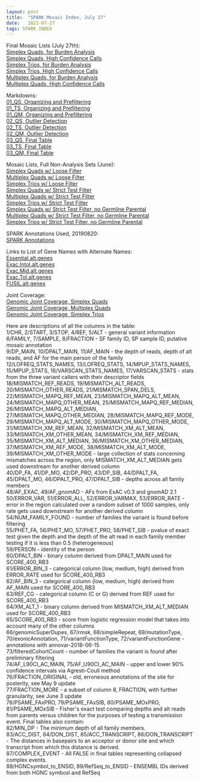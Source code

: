 ```yaml
---
layout: post
title:  "SPARK Mosaic Index, July 27"
date:   2021-07-27
tags: SPARK INDEX
---
```


Final Mosaic Lists (July 27th):
<br>[Simplex Quads, for Burden Analysis](https://www.dropbox.com/s/2v0su9gdz25yv5w/quadsimplex.burden.txt?dl=0)
<br>[Simplex Quads, High Confidence Calls](https://www.dropbox.com/s/dphpofhrh7xa84z/quadsimplex.highconfidence.txt?dl=0)
<br>[Simplex Trios, for Burden Analysis](https://www.dropbox.com/s/8rlzsphugatls37/triosimplex.burden.txt?dl=0)
<br>[Simplex Trios, High Confidence Calls](https://www.dropbox.com/s/lrdb5trc75ohgx8/triosimplex.highconfidence.txt?dl=0)
<br>[Multiplex Quads, for Burden Analysis](https://www.dropbox.com/s/luyljm77ci1hu1k/quadmultiplex.burden.txt?dl=0)
<br>[Multiplex Quads, High Confidence Calls](https://www.dropbox.com/s/cn3x5sfm30eq04a/quadmultiplex.highconfidence.txt?dl=0)

Markdowns:
<br>[01_QS, Organizing and Prefiltering](https://www.dropbox.com/s/o2qqos8qembl586/01_qs.organize_prefilter.html?dl=0)
<br>[01_TS, Organizing and Prefiltering](https://www.dropbox.com/s/og3913n31a8z27a/01_ts.organize_prefilter.html?dl=0)
<br>[01_QM, Organizing and Prefiltering](https://www.dropbox.com/s/jpmql5snxqr2uyv/01_qm.organize_prefilter.html?dl=0)
<br>[02_QS, Outlier Detection](https://www.dropbox.com/s/8y75fw081y8ddo5/02_qs.outlier_detection.html?dl=0)
<br>[02_TS, Outlier Detection](https://www.dropbox.com/s/62cr2hmihv0phas/02_ts.outlier_detection.html?dl=0)
<br>[02_QM, Outlier Detection](https://www.dropbox.com/s/bxvqbgd8adjlwj2/02_qm.outlier_detection.html?dl=0)
<br>[03_QS, Final Table](https://www.dropbox.com/s/vqx366c95usmanb/03_qs.final_tables.html?dl=0)
<br>[03_TS, Final Table](https://www.dropbox.com/s/06esgmqu3fux0h7/03_ts.final_tables.html?dl=0)
<br>[03_QM, Final Table](https://www.dropbox.com/s/tn6njzth0v7v11u/03_qm.final_tables.html?dl=0)

Mosaic Lists, Full Non-Analysis Sets (June):
<br>[Simplex Quads w/ Loose Filter](https://www.dropbox.com/s/tyczipwxkch4a1f/quadsimplex_mosaics.8reads_0.001popAF_4cohort_3alt_exonic.jun3.txt?dl=0)
<br>[Multiplex Quads w/ Loose Filter](https://www.dropbox.com/s/407gqs049ukcdcf/quadmultiplex_mosaics.8reads_0.001popAF_4cohort_3alt_exonic.jun3.txt?dl=0)
<br>[Simplex Trios w/ Loose Filter](https://www.dropbox.com/s/2rs72k69tkepcrz/triosimplex_mosaics.8reads_0.001popAF_4cohort_3alt_exonic.jun3.txt?dl=0)
<br>[Simplex Quads w/ Strict Test Filter](https://www.dropbox.com/s/okrg9g1ug10788i/quadsimplex_mosaics.8reads_0.001popAF_4cohort_3alt_exonic.testfilter.jun3.txt?dl=0)
<br>[Multiplex Quads w/ Strict Test Filter](https://www.dropbox.com/s/xabrs2f030xlz49/quadmultiplex_mosaics.8reads_0.001popAF_4cohort_3alt_exonic.testfilter.jun3.txt?dl=0)
<br>[Simplex Trios w/ Strict Test Filter](https://www.dropbox.com/s/dv4ajax8bqbwfcu/triosimplex_mosaics.8reads_0.001popAF_4cohort_3alt_exonic.testfilter.jun3.txt?dl=0)
<br>[Simplex Quads w/ Strict Test Filter, no Germline Parental](https://www.dropbox.com/s/fjuuw3q7cekci7f/quadsimplex_mosaics.8reads_0.001popAF_4cohort_3alt_exonic.testfilter_noGermlineParental.jun3.txt?dl=0)
<br>[Multiplex Quads w/ Strict Test Filter, no Germline Parental](https://www.dropbox.com/s/vev0qhne7n0gmx4/quadmultiplex_mosaics.8reads_0.001popAF_4cohort_3alt_exonic.testfilter_noGermlineParental.jun3.txt?dl=0)
<br>[Simplex Trios w/ Strict Test Filter, no Germline Parental](https://www.dropbox.com/s/vmhwb1a307p92gs/triosimplex_mosaics.8reads_0.001popAF_4cohort_3alt_exonic.testfilter_noGermlineParental.jun3.txt?dl=0)

SPARK Annotations Used, 20190820:
<br>[SPARK Annotations](https://www.dropbox.com/s/gg5ewe0bbqhjimw/SPARK.27K.mastertable.20190820.txt?dl=0)

Links to List of Gene Names with Alternate Names:
<br>[Essential.alt.genes](https://www.dropbox.com/s/4jcjuaz8c3dhbtf/Essential.alt.genes?dl=0)
<br>[Exac.Intol.alt.genes](https://www.dropbox.com/s/jbrpq5fb8qz16ri/Exac.Intol.alt.genes?dl=0)
<br>[Exac.Mid.alt.genes](https://www.dropbox.com/s/yjw7r0fwh3lxqil/Exac.Mid.alt.genes?dl=0)
<br>[Exac.Tol.alt.genes](https://www.dropbox.com/s/443h1423awxmxza/Exac.Tol.alt.genes?dl=0)
<br>[FUSIL.alt.genes](https://www.dropbox.com/s/qbptliwg3irwnod/FUSIL.alt.genes?dl=0)

Joint Coverage:
<br>[Genomic Joint Coverage, Simplex Quads](https://www.dropbox.com/s/xp96tughn8vhjzu/jointcoverage.2.simplexquads.txt?dl=0)
<br>[Genomic Joint Coverage, Multiplex Quads](https://www.dropbox.com/s/dm5ppo3fn2q0vrv/jointcoverage.2.multiplexquads.txt?dl=0)
<br>[Genomic Joint Coverage, Simplex Trios](https://www.dropbox.com/s/pfkw1v3z7rs4ugy/jointcoverage.2.simplextrios.txt?dl=0)

Here are descriptions of all the columns in the table:
<br>1/CHR, 2/START, 3/STOP, 4/REF, 5/ALT - general variant information
<br>6/FAMILY, 7/SAMPLE, 8/FRACTION - SF family ID, SP sample ID, putative mosaic annotation
<br>9/DP_MAIN, 10/DPALT_MAIN, 11/AF_MAIN - the depth of reads, depth of alt reads, and AF for the main person of the family
<br>12/LOFREQ_STATS_NAMES, 13/LOFREQ_STATS, 14/MPUP_STATS_NAMES, 15/MPUP_STATS, 16/VARSCAN_STATS_NAMES, 17/VARSCAN_STATS - stats from the three variant callers with their descriptor fields
<br>18/MISMATCH_REF_READS, 19/MISMATCH_ALT_READS, 20/MISMATCH_OTHER_READS, 21/MISMATCH_SPAN_DELS, 22/MISMATCH_MAPQ_REF_MEAN, 23/MISMATCH_MAPQ_ALT_MEAN, 24/MISMATCH_MAPQ_OTHER_MEAN, 25/MISMATCH_MAPQ_REF_MEDIAN, 26/MISMATCH_MAPQ_ALT_MEDIAN, 27/MISMATCH_MAPQ_OTHER_MEDIAN, 28/MISMATCH_MAPQ_REF_MODE, 29/MISMATCH_MAPQ_ALT_MODE, 30/MISMATCH_MAPQ_OTHER_MODE, 31/MISMATCH_XM_REF_MEAN, 32/MISMATCH_XM_ALT_MEAN, 33/MISMATCH_XM_OTHER_MEAN, 34/MISMATCH_XM_REF_MEDIAN, 35/MISMATCH_XM_ALT_MEDIAN, 36/MISMATCH_XM_OTHER_MEDIAN, 37/MISMATCH_XM_REF_MODE, 38/MISMATCH_XM_ALT_MODE, 39/MISMATCH_XM_OTHER_MODE - large collection of stats concerning mismatches across the region, only MISMATCH_XM_ALT_MEDIAN gets used downstream for another derived column
<br>40/DP_FA, 41/DP_MO, 42/DP_PRO, 43/DP_SIB, 44/DPALT_FA, 45/DPALT_MO, 46/DPALT_PRO, 47/DPALT_SIB - depths across all family members
<br>48/AF_EXAC, 49/AF_gnomAD - AFs from ExAC v0.3 and gnomAD 2.1
<br>50/ERROR_VAR, 51/ERROR_ALL, 52/ERROR_VARMAX, 53/ERROR_RATE - error in the region calculated over a random subset of 1000 samples, only rate gets used downstream for another derived column
<br>54/NUM_FAMILY_FOUND - number of families the variant is found before filtering
<br>55/PHET_FA, 56/PHET_MO, 57/PHET_PRO, 58/PHET_SIB - pvalue of exact test given the depth and the depth of the alt read in each family member testing if it is less than 0.5 (heterogeneous)
<br>59/PERSON - identity of the person
<br>60/DPALT_BIN - binary column derived from DPALT_MAIN used for SCORE_400_RB3
<br>61/ERROR_BIN_3 - categorical column (low, medium, high) derived from ERROR_RATE used for SCORE_400_RB3
<br>62/AF_BIN_3 - categorical column (low, medium, high) derived from AF_MAIN used for SCORE_400_RB3
<br>63/REF_CG - categorical column (C or G) derived from REF used for SCORE_400_RB3
<br>64/XM_ALT_1 - binary column derived from MISMATCH_XM_ALT_MEDIAN used for SCORE_400_RB3
<br>65/SCORE_400_RB3 - score from logistic regression model that takes into account many of the other columns
<br>66/genomicSuperDupes, 67/rmsk, 68/simpleRepeat, 69/mutationType, 70/exonicAnnotation, 71/variantFunctionType, 72/variantFunctionGene - annotations with annovar-2018-06-15
<br>73/filteredCohortCount - number of families the variant is found after preliminary filtering
<br>74/AF_L90CI_AC_MAIN, 75/AF_U90CI_AC_MAIN - upper and lower 90% confidence intervals via Agresti-Coull method
<br>76/FRACTION_ORIGINAL - old, erroneous annotations of the site for posterity, see May 9 update
<br>77/FRACTION_MORE - a subset of column 8, FRACTION, with further granularity, see June 3 update
<br>78/PSAME_FAxPRO, 79/PSAME_FAxSIB, 80/PSAME_MOxPRO, 81/PSAME_MOxSIB - Fisher's exact test comparing depths and alt reads from parents versus children for the purposes of testing a transmission event.
Final tables also contain:
<br>82/MIN_DP - The minimum depth of all family members.
<br>83/ACC_DIST, 84/DON_DIST, 85/ACC_TRANSCRIPT, 86/DON_TRANSCRIPT - The distances in basepairs to an acceptor or donor site and which transcript from which this distance is derived.
<br>87/COMPLEX_EVENT - All FALSE in final tables representing collapsed complex events.
<br>88/HGNCsymbol_to_ENSID, 89/RefSeq_to_ENSID - ENSEMBL IDs derived from both HGNC symbosl and RefSeq